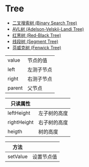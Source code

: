 
# Tree

* [二叉搜索树 (Binary Search Tree)](./binary-search-tree)
* [AVL树 (Adelson-Velskii-Landi Tree)](./avl-tree)
* [红黑树 (Red-Black Tree)](./red-black-tree)
* [线段树 (Segment Tree)](./segment-tree)
* [芬威克树 (Fenwick Tree)](./fenwick-tree)



|        |            |
| ------ | ---------- |
| value  | 节点的值   |
| left   | 左测子节点 |
| right  | 右测子节点 |
| parent | 父节点     |


| 只读属性    |              |
| ----------- | ------------ |
| leftHeight  | 左子树的高度 |
| rightHeight | 右子树的高度 |
| heigth      | 树的高度     |


| 方法     |            |
| -------- | ---------- |
| setValue | 设置节点值 |